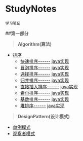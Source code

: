 # StudyNotes
	学习笔记
##第一部分
>**Algorithm(算法)**

* [排序](https://github.com/dreamfish797/StudyNotes/tree/master/Algorithm-learning/Sort)
	* [快速排序------](https://github.com/dreamfish797/StudyNotes/tree/master/Algorithm-learning/Sort/快速排序.md)	[java实现](https://github.com/dreamfish797/StudyNotes/blob/master/Algorithm-learning/Sort/Algorithm_impl_java/src/sort/QuickSort.java)
	* [冒泡排序------](https://github.com/dreamfish797/StudyNotes/tree/master/Algorithm-learning/Sort/冒泡排序.md) [java实现](https://github.com/dreamfish797/StudyNotes/blob/master/Algorithm-learning/Sort/Algorithm_impl_java/src/sort/BubbleSort.java)
	* [选择排序------](https://github.com/dreamfish797/StudyNotes/tree/master/Algorithm-learning/Sort/选择排序.md) [java实现](https://github.com/dreamfish797/StudyNotes/blob/master/Algorithm-learning/Sort/Algorithm_impl_java/src/sort/SelectSort.java)
	* [归并排序------](https://github.com/dreamfish797/StudyNotes/tree/master/Algorithm-learning/Sort/归并排序.md) [java实现](https://github.com/dreamfish797/StudyNotes/blob/master/Algorithm-learning/Sort/Algorithm_impl_java/src/sort/MergeSort.java)
	* [直接插入排序------](https://github.com/dreamfish797/StudyNotes/tree/master/Algorithm-learning/Sort/直接插入排序.md) [java实现](https://github.com/dreamfish797/StudyNotes/blob/master/Algorithm-learning/Sort/Algorithm_impl_java/src/sort/InsertionSort.java)
	* [希尔排序------](https://github.com/dreamfish797/StudyNotes/tree/master/Algorithm-learning/Sort/希尔排序.md) [java实现](https://github.com/dreamfish797/StudyNotes/blob/master/Algorithm-learning/Sort/Algorithm_impl_java/src/sort/ShellSort.java)
	* [基数排序------](https://github.com/dreamfish797/StudyNotes/tree/master/Algorithm-learning/Sort/基数排序.md) [java实现](https://github.com/dreamfish797/StudyNotes/blob/master/Algorithm-learning/Sort/Algorithm_impl_java/src/sort/RadixSort.java)
	* [堆排序------](https://github.com/dreamfish797/StudyNotes/tree/master/Algorithm-learning/Sort/堆排序.md) [java实现](https://github.com/dreamfish797/StudyNotes/blob/master/Algorithm-learning/Sort/Algorithm_impl_java/srcsort//RadixSort.java)
        
>**DesignPattern(设计模式)**

* [单例模式](https://github.com/dreamfish797/StudyNotes/tree/master/DesignPattern/单例模式.md)
* [观察者模式](https://github.com/dreamfish797/StudyNotes/tree/master/DesignPattern/观察者模式.md)
